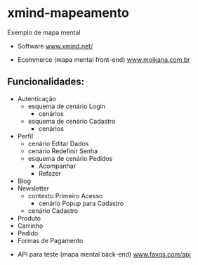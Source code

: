 # xmind-mapeamento
Exemplo de mapa mental

- Software
www.xmind.net/

- Ecommerce (mapa mental front-end)
www.moikana.com.br

## Funcionalidades: 
* Autenticação 
    * esquema de cenário Login
        * cenários
    * esquema de cenário Cadastro
        * cenários
* Perfil
    * cenário Editar Dados
    * cenário Redefinir Senha
    * esquema de cenário Pedidos
        * Acompanhar
        * Refazer
* Blog
* Newsletter 
    * contexto Primeiro Acesso
        * cenário Popup para Cadastro
    * cenário Cadastro
* Produto
* Carrinho
* Pedido
* Formas de Pagamento



- API para teste (mapa mental back-end)
www.favqs.com/api

